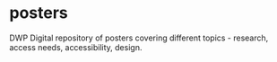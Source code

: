 # posters
DWP Digital repository of posters covering different topics - research, access needs, accessibility, design.
